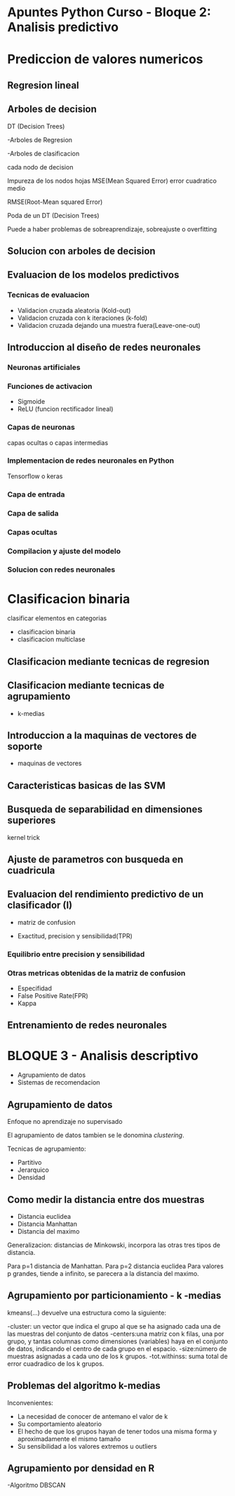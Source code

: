 # Apuntes Python Curso - Bloque 2: Analisis predictivo

# Prediccion de valores numericos

## Regresion lineal

## Arboles de decision

DT (Decision Trees)

-Arboles de Regresion

-Arboles de clasificacion

cada nodo de decision

Impureza de los nodos hojas MSE(Mean Squared Error) error cuadratico medio

RMSE(Root-Mean squared Error)

Poda de un DT (Decision Trees)

Puede a haber problemas de sobreaprendizaje, sobreajuste o overfitting

## Solucion con arboles de decision

## Evaluacion de los modelos predictivos

### Tecnicas de evaluacion

- Validacion cruzada aleatoria (Kold-out)
- Validacion cruzada con k iteraciones (k-fold)
- Validacion cruzada dejando una muestra fuera(Leave-one-out)


## Introduccion al diseño de redes neuronales

### Neuronas artificiales

### Funciones de activacion

- Sigmoide
- ReLU (funcion rectificador lineal)



### Capas de neuronas

capas ocultas o capas intermedias

### Implementacion de redes neuronales en Python

Tensorflow o keras

### Capa de entrada

### Capa de salida

### Capas ocultas

### Compilacion y ajuste del modelo

### Solucion con redes neuronales

# Clasificacion binaria

clasificar elementos en categorias

- clasificacion binaria
- clasificacion multiclase

## Clasificacion mediante tecnicas de regresion





## Clasificacion mediante tecnicas de agrupamiento

- k-medias


## Introduccion a la maquinas de vectores de soporte

- maquinas de vectores

## Caracteristicas basicas de las SVM


## Busqueda de separabilidad en dimensiones superiores


kernel trick

## Ajuste de parametros con busqueda en cuadricula


## Evaluacion del rendimiento predictivo de un clasificador (I)

- matriz de confusion

- Exactitud, precision y sensibilidad(TPR)

### Equilibrio entre precision y sensibilidad


### Otras metricas obtenidas de la matriz de confusion

- Especifidad
- False Positive Rate(FPR)
- Kappa

## Entrenamiento de redes neuronales

# BLOQUE 3 - Analisis descriptivo

- Agrupamiento de datos
- Sistemas de recomendacion

## Agrupamiento de datos

Enfoque no aprendizaje no supervisado

El agrupamiento de datos tambien se le donomina *clustering*.

Tecnicas de agrupamiento:
- Partitivo
- Jerarquico
- Densidad

## Como medir la distancia entre dos muestras

- Distancia euclidea
- Distancia Manhattan
- Distancia del maximo

Generalizacion: distancias de Minkowski, incorpora las otras tres tipos de distancia.

Para p=1 distancia de Manhattan.
Para p=2 distancia euclidea
Para valores p grandes, tiende a infinito, se parecera a la distancia del maximo.

## Agrupamiento por particionamiento - k -medias

kmeans(...) devuelve una estructura como la siguiente:

-cluster: un vector que indica el grupo al que se ha asignado cada una de las muestras del conjunto de datos
-centers:una matriz con k filas, una por grupo, y tantas columnas como dimensiones (variables) haya en el conjunto de datos, indicando el centro de cada grupo en el espacio.
-size:número de muestras asignadas a cada uno de los k grupos.
-tot.withinss: suma total de error cuadradico de los k grupos.


## Problemas del algoritmo k-medias

Inconvenientes:

- La necesidad de conocer de antemano el valor de k
- Su comportamiento aleatorio
- El hecho de que los grupos hayan de tener todos una misma forma y aproximadamente el mismo tamaño
- Su sensibilidad a los valores extremos u outliers

## Agrupamiento por densidad en R

-Algoritmo DBSCAN





